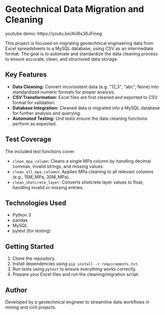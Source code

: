 <h1>Geotechnical Data Migration and Cleaning</h1>
youtube demo: https://youtu.be/AU6s36JFmeg

<p>
  This project is focused on migrating geotechnical engineering data from Excel spreadsheets to a MySQL database, using CSV as an intermediate format. The goal is to automate and standardize the data cleaning process to ensure accurate, clean, and structured data storage.
</p>

<h2>Key Features</h2>
<ul>
  <li><strong>Data Cleaning:</strong> Convert inconsistent data (e.g. "12,3", "abc", None) into standardized numeric formats for proper analysis.</li>
  <li><strong>CSV Transformation:</strong> Excel files are first cleaned and exported to CSV format for validation.</li>
  <li><strong>Database Integration:</strong> Cleaned data is migrated into a MySQL database for further analysis and querying.</li>
  <li><strong>Automated Testing:</strong> Unit tests ensure the data cleaning functions perform as expected.</li>
</ul>

<h2>Test Coverage</h2>
<p>The included test functions cover:</p>
<ul>
  <li><code>clean_mpa_column</code>: Cleans a single MPa column by handling decimal commas, invalid strings, and missing values.</li>
  <li><code>clean_all_mpa_columns</code>: Applies MPa cleaning to all relevant columns (e.g., 15M_MPa, 30M_MPa).</li>
  <li><code>clean_shotcrete_layer</code>: Converts shotcrete layer values to float, handling invalid or missing entries.</li>
</ul>

<h2>Technologies Used</h2>
<ul>
  <li>Python 3</li>
  <li>pandas</li>
  <li>MySQL</li>
  <li>pytest (for testing)</li>
</ul>

<h2>Getting Started</h2>
<ol>
  <li>Clone the repository.</li>
  <li>Install dependencies using <code>pip install -r requirements.txt</code>.</li>
  <li>Run tests using <code>pytest</code> to ensure everything works correctly.</li>
  <li>Prepare your Excel files and run the cleaning/migration script.</li>
</ol>

<h2>Author</h2>
<p>Developed by a geotechnical engineer to streamline data workflows in mining and civil projects.</p>

